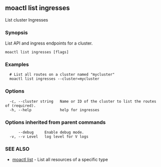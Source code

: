 ## moactl list ingresses

List cluster Ingresses

### Synopsis

List API and ingress endpoints for a cluster.

```
moactl list ingresses [flags]
```

### Examples

```
  # List all routes on a cluster named "mycluster"
  moactl list ingresses --cluster=mycluster
```

### Options

```
  -c, --cluster string   Name or ID of the cluster to list the routes of (required).
  -h, --help             help for ingresses
```

### Options inherited from parent commands

```
      --debug     Enable debug mode.
  -v, --v Level   log level for V logs
```

### SEE ALSO

* [moactl list](moactl_list.md)	 - List all resources of a specific type

